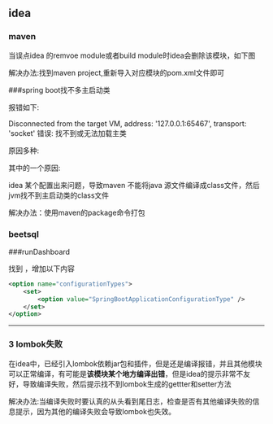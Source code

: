 ## idea

### maven

   当误点idea 的remvoe module或者build module时idea会删除该模块，如下图





解决办法:找到maven project,重新导入对应模块的pom.xml文件即可





###spring boot找不多主启动类

报错如下:

Disconnected from the target VM, address: '127.0.0.1:65467', transport: 'socket'
错误: 找不到或无法加载主类 

原因多种:

其中的一个原因:

idea 某个配置出来问题，导致maven 不能将java 源文件编译成class文件，然后jvm找不到主启动类的class文件

解决办法：使用maven的package命令打包



### beetsql



###runDashboard

找到 <component name="RunDashboard">，增加以下内容

~~~xml
<option name="configurationTypes">
    <set>
        <option value="SpringBootApplicationConfigurationType" />
    </set>
</option>

~~~



---------------------

### 3  lombok失败

在idea中，已经引入lombok依赖jar包和插件，但是还是编译报错，并且其他模块可以正常编译，有可能是**该模块某个地方编译出错**，但是idea的提示非常不友好，导致编译失败，然后提示找不到lombok生成的gettter和setter方法

解决办法:当编译失败时要认真的从头看到尾日志，检查是否有其他编译失败的信息提示，因为其他的编译失败会导致lombok也失效。